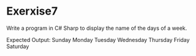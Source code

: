 # Exerxise7
Write a program in C# Sharp to display the name of the days of a week.

Expected Output:
Sunday
Monday
Tuesday
Wednesday
Thursday
Friday
Saturday
